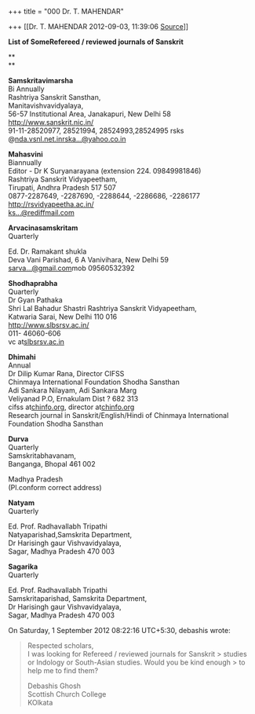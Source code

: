 +++
title = "000 Dr. T. MAHENDAR"

+++
[[Dr. T. MAHENDAR	2012-09-03, 11:39:06 [Source](https://groups.google.com/g/bvparishat/c/H6zC2aklBDs)]]



**List of SomeRefereed / reviewed journals of Sanskrit**  

**  
**

**Samskritavimarsha**  
Bi Annually  
Rashtriya Sanskrit Sansthan,  
Manitavishvavidyalaya,  
56-57 Institutional Area, Janakapuri, New Delhi 58  
<http://www.sanskrit.nic.in/>  
91-11-28520977, 28521994, 28524993,28524995 rsks @[nda.vsnl.net.in](http://nda.vsnl.net.in/)[rska...@yahoo.co.in]()

  

**Mahasvini**  
Biannually  
Editor - Dr K Suryanarayana (extension 224. 09849981846)  
Rashtriya Sanskrit Vidyapeetham,  
Tirupati, Andhra Pradesh 517 507  
0877-2287649, -2287690, -2288644, -2286686, -2286177  
<http://rsvidyapeetha.ac.in/>  
[ks...@rediffmail.com]()

  

**Arvacinasamskritam**  
Quarterly

Ed. Dr. Ramakant shukla  
Deva Vani Parishad, 6 A Vanivihara, New Delhi 59  
[sarva...@gmail.com]()mob 09560532392

  

**Shodhaprabha**  
Quarterly  
Dr Gyan Pathaka  
Shri Lal Bahadur Shastri Rashtriya Sanskrit Vidyapeetham,  
Katwaria Sarai, New Delhi 110 016  
<http://www.slbsrsv.ac.in/>  
011- 46060-606  
vc at[slbsrsv.ac.in](http://slbsrsv.ac.in/)

  

**Dhimahi**  
Annual  
Dr Dilip Kumar Rana, Director CIFSS  
Chinmaya International Foundation Shodha Sansthan  
Adi Sankara Nilayam, Adi Sankara Marg  
Veliyanad P.O, Ernakulam Dist ? 682 313  
cifss at[chinfo.org](http://chinfo.org/), director at[chinfo.org](http://chinfo.org/)  
Research journal in Sanskrit/English/Hindi of Chinmaya International Foundation Shodha Sansthan

  

**Durva**  
Quarterly  
Samskritabhavanam,  
Banganga, Bhopal 461 002

Madhya Pradesh  
(Pl.conform correct address)  
  
**Natyam**  
Quarterly

Ed. Prof. Radhavallabh Tripathi  
Natyaparishad,Samskrita Department,  
Dr Harisingh gaur Vishvavidyalaya,  
Sagar, Madhya Pradesh 470 003  
  
**Sagarika**  
Quarterly

Ed. Prof. Radhavallabh Tripathi  
Samskritaparishad, Samskrita Department,  
Dr Harisingh gaur Vishvavidyalaya,  
Sagar, Madhya Pradesh 470 003  
  
On Saturday, 1 September 2012 08:22:16 UTC+5:30, debashis wrote:

>   
> Respected scholars,  
>  I was looking for Refereed / reviewed journals for Sanskrit > studies or Indology or South-Asian studies. Would you be kind enough > to help me to find them?  
>   
> Debashis Ghosh  
> Scottish Church College  
> KOlkata  

